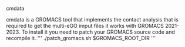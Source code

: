 cmdata

cmdata is a GROMACS tool that implements the contact analysis that is required to get the multi-eGO imput files
it works with GROMACS 2021-2023. To install it you need to patch your GROMACS source code and recompile it.
'''
./patch_gromacs.sh $GROMACS_ROOT_DIR
'''
